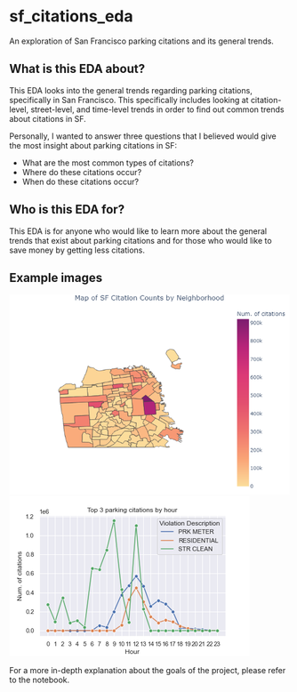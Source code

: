 # sf_citations_eda
 An exploration of San Francisco parking citations and its general trends.
 
## What is this EDA about?
 This EDA looks into the general trends regarding parking citations, specifically in San Francisco. This specifically includes looking at citation-level, street-level, and time-level trends in order to find out common trends about citations in SF.
 
 Personally, I wanted to answer three questions that I believed would give the most insight about parking citations in SF:
  - What are the most common types of citations?
  - Where do these citations occur?
  - When do these citations occur?
 
 ## Who is this EDA for?
  This EDA is for anyone who would like to learn more about the general trends that exist about parking citations and for those who would like to save money by getting less citations.
  
 ## Example images
  ![](/images/fig1.png)
  ![](/images/fig2.png)

For a more in-depth explanation about the goals of the project, please refer to the notebook.
